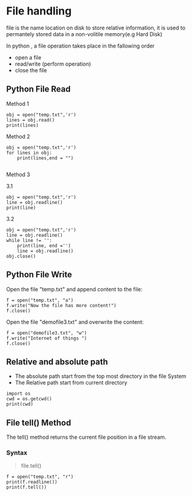 # File handling

file is the name location on disk to store relative information, it is used to permantely stored data in a non-volitile memory(e.g Hard Disk)

In python , a file operation takes place in the fallowing order 

* open a file 
* read/write (perform operation)
* close the file 


## Python File Read

Method 1 

```
obj = open("temp.txt",'r')
lines = obj.read()
print(lines)

```
Method 2

```
obj = open("temp.txt",'r')
for lines in obj:
    print(lines,end = "")
    
```
Method 3

3.1

```
obj = open("temp.txt",'r')
line = obj.readline()
print(line)

```
3.2

```
obj = open("temp.txt",'r')
line = obj.readline()
while line != '':
    print(line, end ='')
    line = obj.readline()
obj.close()

```
## Python File Write

Open the file "temp.txt" and append content to the file:
```
f = open("temp.txt", "a")
f.write("Now the file has more content!")
f.close()
```
Open the file "demofile3.txt" and overwrite the content:
```
f = open("demofile3.txt", "w")
f.write("Internet of things ")
f.close()
```
## Relative and absolute path 

* The absolute path start from the top most directory in the file System
* The Relative path start from current directory

```
import os
cwd = os.getcwd()
print(cwd)
```

## File tell() Method
The tell() method returns the current file position in a file stream.
### Syntax
> file.tell()

```
f = open("temp.txt", "r")
print(f.readline())
print(f.tell())
```
